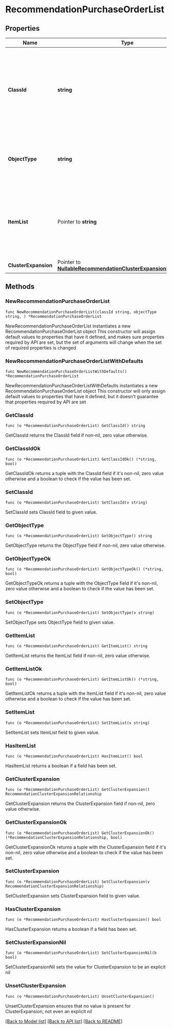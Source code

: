 # RecommendationPurchaseOrderList

## Properties

Name | Type | Description | Notes
------------ | ------------- | ------------- | -------------
**ClassId** | **string** | The fully-qualified name of the instantiated, concrete type. This property is used as a discriminator to identify the type of the payload when marshaling and unmarshaling data. | [default to "recommendation.PurchaseOrderList"]
**ObjectType** | **string** | The fully-qualified name of the instantiated, concrete type. The value should be the same as the &#39;ClassId&#39; property. | [default to "recommendation.PurchaseOrderList"]
**ItemList** | Pointer to **string** | The comma seperated list of items for the current recommendation. This can be used to generate an estimate by uploading it to Cisco Commerce Workspace. | [optional] [readonly] 
**ClusterExpansion** | Pointer to [**NullableRecommendationClusterExpansionRelationship**](RecommendationClusterExpansionRelationship.md) |  | [optional] 

## Methods

### NewRecommendationPurchaseOrderList

`func NewRecommendationPurchaseOrderList(classId string, objectType string, ) *RecommendationPurchaseOrderList`

NewRecommendationPurchaseOrderList instantiates a new RecommendationPurchaseOrderList object
This constructor will assign default values to properties that have it defined,
and makes sure properties required by API are set, but the set of arguments
will change when the set of required properties is changed

### NewRecommendationPurchaseOrderListWithDefaults

`func NewRecommendationPurchaseOrderListWithDefaults() *RecommendationPurchaseOrderList`

NewRecommendationPurchaseOrderListWithDefaults instantiates a new RecommendationPurchaseOrderList object
This constructor will only assign default values to properties that have it defined,
but it doesn't guarantee that properties required by API are set

### GetClassId

`func (o *RecommendationPurchaseOrderList) GetClassId() string`

GetClassId returns the ClassId field if non-nil, zero value otherwise.

### GetClassIdOk

`func (o *RecommendationPurchaseOrderList) GetClassIdOk() (*string, bool)`

GetClassIdOk returns a tuple with the ClassId field if it's non-nil, zero value otherwise
and a boolean to check if the value has been set.

### SetClassId

`func (o *RecommendationPurchaseOrderList) SetClassId(v string)`

SetClassId sets ClassId field to given value.


### GetObjectType

`func (o *RecommendationPurchaseOrderList) GetObjectType() string`

GetObjectType returns the ObjectType field if non-nil, zero value otherwise.

### GetObjectTypeOk

`func (o *RecommendationPurchaseOrderList) GetObjectTypeOk() (*string, bool)`

GetObjectTypeOk returns a tuple with the ObjectType field if it's non-nil, zero value otherwise
and a boolean to check if the value has been set.

### SetObjectType

`func (o *RecommendationPurchaseOrderList) SetObjectType(v string)`

SetObjectType sets ObjectType field to given value.


### GetItemList

`func (o *RecommendationPurchaseOrderList) GetItemList() string`

GetItemList returns the ItemList field if non-nil, zero value otherwise.

### GetItemListOk

`func (o *RecommendationPurchaseOrderList) GetItemListOk() (*string, bool)`

GetItemListOk returns a tuple with the ItemList field if it's non-nil, zero value otherwise
and a boolean to check if the value has been set.

### SetItemList

`func (o *RecommendationPurchaseOrderList) SetItemList(v string)`

SetItemList sets ItemList field to given value.

### HasItemList

`func (o *RecommendationPurchaseOrderList) HasItemList() bool`

HasItemList returns a boolean if a field has been set.

### GetClusterExpansion

`func (o *RecommendationPurchaseOrderList) GetClusterExpansion() RecommendationClusterExpansionRelationship`

GetClusterExpansion returns the ClusterExpansion field if non-nil, zero value otherwise.

### GetClusterExpansionOk

`func (o *RecommendationPurchaseOrderList) GetClusterExpansionOk() (*RecommendationClusterExpansionRelationship, bool)`

GetClusterExpansionOk returns a tuple with the ClusterExpansion field if it's non-nil, zero value otherwise
and a boolean to check if the value has been set.

### SetClusterExpansion

`func (o *RecommendationPurchaseOrderList) SetClusterExpansion(v RecommendationClusterExpansionRelationship)`

SetClusterExpansion sets ClusterExpansion field to given value.

### HasClusterExpansion

`func (o *RecommendationPurchaseOrderList) HasClusterExpansion() bool`

HasClusterExpansion returns a boolean if a field has been set.

### SetClusterExpansionNil

`func (o *RecommendationPurchaseOrderList) SetClusterExpansionNil(b bool)`

 SetClusterExpansionNil sets the value for ClusterExpansion to be an explicit nil

### UnsetClusterExpansion
`func (o *RecommendationPurchaseOrderList) UnsetClusterExpansion()`

UnsetClusterExpansion ensures that no value is present for ClusterExpansion, not even an explicit nil

[[Back to Model list]](../README.md#documentation-for-models) [[Back to API list]](../README.md#documentation-for-api-endpoints) [[Back to README]](../README.md)


